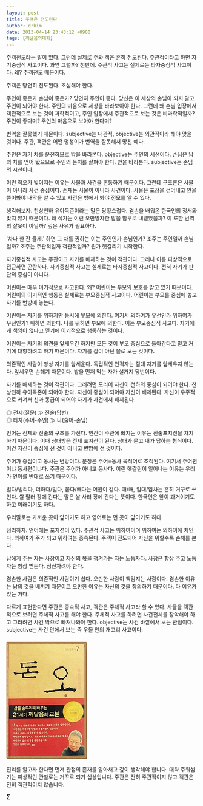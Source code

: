 ```yaml
---
layout: post
title: 주객은 전도된다
author: drkim
date: 2013-04-14 23:43:12 +0900
tags: [깨달음의대화]
---
```

주객전도라는 말이 있다. 그런데 실제로 주와 객은 흔히 전도된다. 주관적이라고 하면 자기중심적 사고이다. 과연 그럴까? 천만에. 주관적 사고는 실제로는 타자중심적 사고이다. 왜? 주객전도 때문이다. 



주객은 당연히 전도된다. 조심해야 한다. 


  


주인이 좋은가 손님이 좋은가? 당연히 주인이 좋다. 당신은 이 세상의 손님이 되지 말고 주인이 되어야 한다. 주인의 마음으로 세상을 바라보아야 한다. 그런데 왜 손님 입장에서 객관적으로 보는 것이 과학적이고, 주인 입장에서 주관적으로 보는 것은 비과학적일까? 주인이 좋다며? 주인의 마음으로 보아야 한다며?



번역을 잘못했기 때문이다. subjective는 내관적, objective는 외관적이라 해야 맞을 것이다. 주관, 객관은 어떤 멍청이가 번역을 잘못해서 망친 예다. 



주인은 자기 차를 운전하므로 밖을 바라본다. objective는 주인의 시선이다. 손님은 남의 차를 얻어 탔으므로 주인의 눈치를 살펴야 한다. 안을 바라본다. subjective는 손님의 시선이다. 



이런 착오가 빚어지는 이유는 사물과 사건을 혼동하기 때문이다. 그런데 구조론은 사물이 아니라 사건 중심이다. 존재는 사물이 아니라 사건이다. 사물은 포장을 걷어내고 안을 뜯어봐야 내막을 알 수 있고 사건은 밖에서 봐야 전모를 알 수 있다.



생각해보자. 천상천하 유아독존이라는 말은 당황스럽다. 겸손을 배워온 한국인의 정서와 맞지 않기 때문이다. 왜 석가는 이런 오만방자한 말을 함부로 내뱉었을까? 이 또한 번역의 잘못이 아닐까? 깊은 사유가 필요하다. 


  


'차나 한 잔 들게.' 하면 그 차를 권하는 이는 주인인가 손님인가? 조주는 주인일까 손님일까? 조주는 주관적일까 객관적일까? 뭔가 헷갈리기 시작한다. 


  


자기중심적 사고는 주관이고 자기를 배제하는 것이 객관이다. 그러나 이를 피상적으로 접근하면 곤란하다. 자기중심적 사고는 실제로는 타자중심적 사고이다. 전혀 자기가 판단의 중심이 아니다. 


  


어린이는 매우 이기적으로 사고한다. 왜? 어린이는 부모의 보호를 받고 있기 때문이다. 어린이의 이기적인 행동은 실제로는 부모중심적 사고이다. 어린이는 부모를 중심에 놓고 자기를 변방에 놓는다. 



어린이는 자기를 위하지만 동시에 부모에 의한다. 여기서 의하여가 우선인가 위하여가 우선인가? 위하면 의한다. 나를 위하면 부모에 의한다. 이는 부모중심적 사고다. 자기에게 책임이 없다고 믿기에 이기적으로 행동하는 것이다. 



어린이는 자기의 의견을 앞세우긴 하지만 모든 것이 부모 중심으로 돌아간다고 믿고 거기에 대항하려고 하기 때문이다. 자기를 갑이 아닌 을로 보는 것이다. 



의존적인 사람이 항상 자기를 앞세운다. 독립적인 인격자는 절대 자기를 앞세우지 않는다. 앞세우면 손해기 때문이다. 밥을 먼저 먹는 자가 설거지 당번이다. 


  


자기를 배제하는 것이 객관이다. 그러려면 도리어 자신이 천하의 중심이 되어야 한다. 천상천하 유아독존이 되어야 한다. 자신이 중심이 되어야 자신이 배제된다. 자신이 우주적으로 커져서 신과 동급이 되어야 자기가 사건에서 배제된다. 


  


◎ 전제(질문) ≫ 진술(답변)   
◎ 타자(주어-주인) ≫ 나(술어-손님) 


  


언어는 전제와 진술의 구조를 가진다. 인간이 주관에 빠지는 이유는 진술포지션을 차지하기 때문이다. 이때 상대방은 전제 포지션이 된다. 상대가 묻고 내가 답하는 형식이다. 이건 자신이 중심에 선 것이 아니고 변방에 선 것이다. 


  


주어가 중심이고 동사는 변방이다. 문장은 주어=동사 목적어로 조직된다. 여기서 주어편이냐 동사편이냐다. 주관은 주어가 아니고 동사다. 이런 헷갈림이 일어나는 이유는 우리가 언어를 반대로 쓰기 때문이다. 


  


빌다/빌리다, 더하다/덜다, 붙다/빼다는 어원이 같다. 매/매, 임대/임차는 흔히 거꾸로 쓰인다. 쌀 팔러 장에 간다는 말은 쌀 사러 장에 간다는 뜻이다. 한국인은 앞이 과거이기도 하고 미래이기도 하다. 



우리말로는 가까운 곳이 앞이기도 하고 영어로는 먼 곳이 앞이기도 하다. 


  


정리하자. 언어에는 포지션이 있다. 주관적 사고는 위하여이며 위하여는 의하여에 치인다. 의하여가 주가 되고 위하여는 종속된다. 주객이 전도되어 자신을 위할수록 손해를 본다. 



남에게 주는 자는 사장이고 자신의 몫을 챙겨가는 자는 노동자다. 사장은 항상 주고 노동자는 항상 받는다. 정신차려야 한다. 


  


겸손한 사람은 의존적인 사람이기 쉽다. 오만한 사람이 책임지는 사람이다. 겸손한 이유는 남의 것을 베끼기 때문이고 오만한 이유는 자신의 것을 창의하기 때문이다. 다 이유가 있는 거다. 


  


다르게 표현한다면 주관은 종속적 사고, 객관은 주체적 사고라 할 수 있다. 사물을 객관적으로 보려면 주체적 사고를 해야 한다. 주체적 사고를 하려면 사건전체를 장악해야 하고 그러려면 사건 밖으로 빠져나와야 한다. objective는 사건 바깥에서 보는 관점이다. subjective는 사건 안에서 보는 즉 우물 안의 개고리 사고이다. 



 ###


  





  ![](/files/attach/images/198/727/315/55.JPG)




진리를 알고자 한다면 먼저 관점의 존재를 알아채고 깊이 생각해야 합니다. 대략 주워섬기는 피상적인 관찰로는 거꾸로 되기 십상입니다. 주관은 전혀 주관적이지 않고 객관은 전혀 객관적이지 않습니다. 







**∑**
